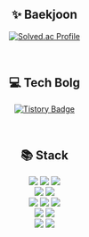 <div align=center>

  <h2> ✨ Baekjoon </h2>
  
  [![Solved.ac Profile](http://mazassumnida.wtf/api/generate_badge?boj=ssong269)](https://solved.ac/ssong269)
  
  <br>

  <h2> 💻 Tech Bolg </h2>
  
  [![Tistory Badge](https://img.shields.io/badge/Tistory-555263?style=for-the-badge&logoColor=white)]("https://abbiddo.tistory.com/")

  <br>
    
  <h2> 📚 Stack </h2>
  
  <img src="https://img.shields.io/badge/c++-00599C?style=for-the-badge&logo=c%2B%2B&logoColor=white">
  <img src="https://img.shields.io/badge/java-007396?style=for-the-badge&logo=java&logoColor=white"> 
  <img src="https://img.shields.io/badge/python-3776AB?style=for-the-badge&logo=python&logoColor=white"> 
  <br>
  
  <img src="https://img.shields.io/badge/mysql-4479A1?style=for-the-badge&logo=mysql&logoColor=white"> 
  <img src="https://img.shields.io/badge/mariaDB-003545?style=for-the-badge&logo=mariaDB&logoColor=white"> 

  <br>
  
  <img src="https://img.shields.io/badge/html5-E34F26?style=for-the-badge&logo=html5&logoColor=white"> 
  <img src="https://img.shields.io/badge/css-1572B6?style=for-the-badge&logo=css3&logoColor=white"> 
  <img src="https://img.shields.io/badge/javascript-F7DF1E?style=for-the-badge&logo=javascript&logoColor=black"> 
  <br>

  <img src="https://img.shields.io/badge/github-181717?style=for-the-badge&logo=github&logoColor=white">
  <img src="https://img.shields.io/badge/git-F05032?style=for-the-badge&logo=git&logoColor=white">
  <br>
  
  <img src="https://img.shields.io/badge/react-61DAFB?style=for-the-badge&logo=react&logoColor=black"> 
  <img src="https://img.shields.io/badge/springboot-6DB33F?style=for-the-badge&logo=springboot&logoColor=white">

</div>

<!--
![Top Langs](https://github-readme-stats.vercel.app/api/top-langs/?username=abbiddo&layout=compact&theme=tokyonight)
<br>
![Soyoung's GitHub stats](https://github-readme-stats.vercel.app/api?username=abbiddo&show_icons=true&theme=radical)
-->

<!--
**abbiddo/abbiddo** is a ✨ _special_ ✨ repository because its `README.md` (this file) appears on your GitHub profile.

Here are some ideas to get you started:

- 🔭 I’m currently working on ...
- 🌱 I’m currently learning ...
- 👯 I’m looking to collaborate on ...
- 🤔 I’m looking for help with ...
- 💬 Ask me about ...
- 📫 How to reach me: ...
- 😄 Pronouns: ...
- ⚡ Fun fact: ...
-->
